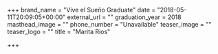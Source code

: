 +++
brand_name = "Vive el Sueño Graduate"
date = "2018-05-11T20:09:05+00:00"
external_url = ""
graduation_year = 2018
masthead_image = ""
phone_number = "Unavailable"
teaser_image = ""
teaser_logo = ""
title = "Marita Rios"

+++
